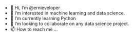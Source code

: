 - 👋 Hi, I’m @ernieveloper
- 👀 I’m interested in machine learning and data science.
- 🌱 I’m currently learning Python
- 💞️ I’m looking to collaborate on any data science project. 
- 📫 How to reach me ...

<!---
ernieveloper/ernieveloper is a ✨ special ✨ repository because its `README.md` (this file) appears on your GitHub profile.
You can click the Preview link to take a look at your changes.
--->
